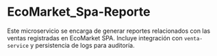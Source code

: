 # EcoMarket_Spa-Reporte
Este microservicio se encarga de generar reportes relacionados con las ventas registradas en EcoMarket SPA. Incluye integración con `venta-service` y persistencia de logs para auditoría.
